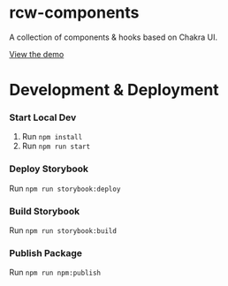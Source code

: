 # rcw-components

A collection of components & hooks based on Chakra UI.

[View the demo](https://rorywillis.github.io/rcw-components/?path=/story/card--basic)

# Development & Deployment

### Start Local Dev

1. Run `npm install`
2. Run `npm run start`

### Deploy Storybook

Run `npm run storybook:deploy`

### Build Storybook

Run `npm run storybook:build`

### Publish Package

Run `npm run npm:publish`
